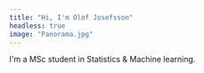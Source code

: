 ```yaml
---
title: "Hi, I'm Olof Josefsson"
headless: true
image: "Panorama.jpg"
---
```


I'm a MSc student in Statistics & Machine learning.
